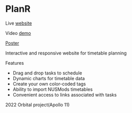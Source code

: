 # PlanR
Live [website](https://planr-orbital.netlify.app/)

Video [demo](https://youtu.be/ccki3p1nzdo?list=PLLSECIsYjSIwLRWCruGapCHftSrGAPhmc)

[Poster](https://drive.google.com/file/d/1td9zN11_imdD6b44G9agxm87ELuMs0Uj/view?usp=sharing)

Interactive and responsive website for timetable planning

Features
 - Drag and drop tasks to schedule
 - Dynamic charts for timetable data
 - Create your own color-coded tags
 - Ability to import NUSMods timetables
 - Convenient access to links associated with tasks

2022 Orbital project(Apollo 11)
